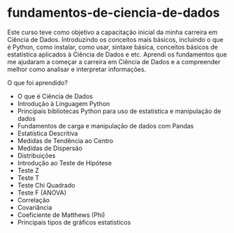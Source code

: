 # fundamentos-de-ciencia-de-dados

Este curso teve como objetivo a capacitação inicial da minha carreira em Ciência de Dados. Introduzindo os conceitos mais básicos, incluindo o que é Python, como instalar, como usar, sintaxe básica, conceitos básicos de estatística aplicados à Ciência de Dados e etc. Aprendi os fundamentos que me ajudaram a começar a carreira em Ciência de Dados e a compreender melhor como analisar e interpretar informações.

O que foi aprendido?
- O que é Ciência de Dados
- Introdução à Linguagem Python
- Principais bibliotecas Python para uso de estatística e manipulação de dados
- Fundamentos de carga e manipulação de dados com Pandas
- Estatística Descritiva
- Medidas de Tendência ao Centro
- Medidas de Dispersão
- Distribuições
- Introdução ao Teste de Hipótese
- Teste Z
- Teste T
- Teste Chi Quadrado
- Teste F (ANOVA)
- Correlação
- Covariância
- Coeficiente de Matthews (Phi)
- Principais tipos de gráficos estatísticos

